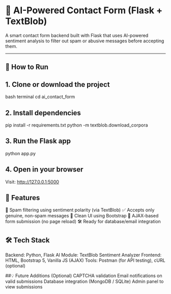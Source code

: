 # 🧠 AI-Powered Contact Form (Flask + TextBlob)

A smart contact form backend built with Flask that uses AI-powered sentiment analysis to filter out spam or abusive messages before accepting them.

---

## 🚀 How to Run

## 1. Clone or download the project
bash terminal
cd ai_contact_form
## 2. Install dependencies
pip install -r requirements.txt
python -m textblob.download_corpora
## 3. Run the Flask app
python app.py
## 4. Open in your browser
Visit: http://127.0.0.1:5000

## 🧩 Features

🧠 Spam filtering using sentiment polarity (via TextBlob)
✅ Accepts only genuine, non-spam messages
📄 Clean UI using Bootstrap
🔄 AJAX-based form submission (no page reload)
🛠️ Ready for database/email integration

## 🛠️ Tech Stack
Backend: Python, Flask
AI Module: TextBlob Sentiment Analyzer
Frontend: HTML, Bootstrap 5, Vanilla JS (AJAX)
Tools: Postman (for API testing), cURL (optional)

##💡 Future Additions (Optional)
CAPTCHA validation
Email notifications on valid submissions
Database integration (MongoDB / SQLite)
Admin panel to view submissions
